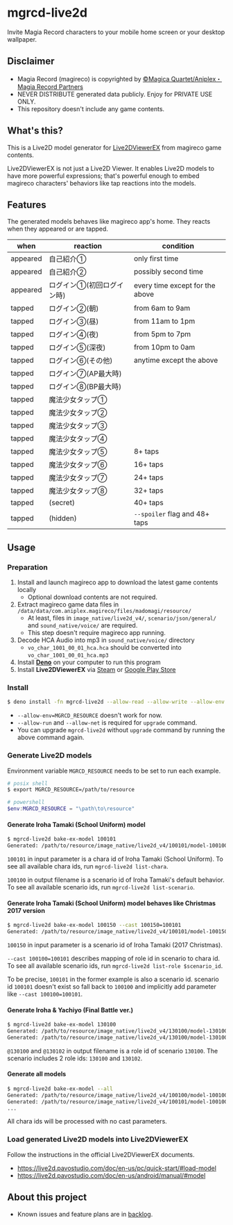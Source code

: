 # mgrcd-live2d

Invite Magia Record characters to your mobile home screen or your desktop
wallpaper.

## Disclaimer

- Magia Record (magireco) is copyrighted by
  [©Magica Quartet/Aniplex・Magia Record Partners](https://magireco.com/)
- NEVER DISTRIBUTE generated data publicly. Enjoy for PRIVATE USE ONLY.
- This repository doesn't include any game contents.

## What's this?

This is a Live2D model generator for
[Live2DViewerEX](https://store.steampowered.com/app/616720/Live2DViewerEX/) from
magireco game contents.

Live2DViewerEX is not just a Live2D Viewer. It enables Live2D models to have
more powerful expressions; that's powerful enough to embed magireco characters'
behaviors like tap reactions into the models.

## Features

The generated models behaves like magireco app's home. They reacts when they
appeared or are tapped.

| when     | reaction       | condition                       |
| -------- | -------------- | ------------------------------- |
| appeared | 自己紹介①          | only first time                 |
| appeared | 自己紹介②          | possibly second time            |
| appeared | ログイン①(初回ログイン時) | every time except for the above |
| tapped   | ログイン②(朝)       | from 6am to 9am                 |
| tapped   | ログイン③(昼)       | from 11am to 1pm                |
| tapped   | ログイン④(夜)       | from 5pm to 7pm                 |
| tapped   | ログイン⑤(深夜)      | from 10pm to 0am                |
| tapped   | ログイン⑥(その他)     | anytime except the above        |
| tapped   | ログイン⑦(AP最大時)   |                                 |
| tapped   | ログイン⑧(BP最大時)   |                                 |
| tapped   | 魔法少女タップ①       |                                 |
| tapped   | 魔法少女タップ②       |                                 |
| tapped   | 魔法少女タップ③       |                                 |
| tapped   | 魔法少女タップ④       |                                 |
| tapped   | 魔法少女タップ⑤       | 8+ taps                         |
| tapped   | 魔法少女タップ⑥       | 16+ taps                        |
| tapped   | 魔法少女タップ⑦       | 24+ taps                        |
| tapped   | 魔法少女タップ⑧       | 32+ taps                        |
| tapped   | (secret)       | 40+ taps                        |
| tapped   | (hidden)       | `--spoiler` flag and 48+ taps   |

## Usage

### Preparation

1. Install and launch magireco app to download the latest game contents locally
   - Optional download contents are not required.
1. Extract magireco game data files in
   `/data/data/com.aniplex.magireco/files/madomagi/resource/`
   - At least, files in `image_native/live2d_v4/`, `scenario/json/general/` and
     `sound_native/voice/` are required.
   - This step doesn't require magireco app running.
1. Decode HCA Audio into mp3 in `sound_native/voice/` directory
   - `vo_char_1001_00_01_hca.hca` should be converted into
     `vo_char_1001_00_01_hca.mp3`
1. Install [**Deno**](https://deno.land/) on your computer to run this program
1. Install **Live2DViewerEX** via
   [Steam](https://store.steampowered.com/app/616720/Live2DViewerEX/) or
   [Google Play Store](https://play.google.com/store/apps/details?id=com.pavostudio.live2dviewerex)

### Install

```sh
$ deno install -fn mgrcd-live2d --allow-read --allow-write --allow-env --allow-run --allow-net https://raw.githubusercontent.com/reosablo/mgrcd-live2d/main/cli.ts
```

- `--allow-env=MGRCD_RESOURCE` doesn't work for now.
- `--allow-run` and `--allow-net` is required for `upgrade` command.
- You can upgrade `mgrcd-live2d` without `upgrade` command by running the above
  command again.

### Generate Live2D models

Environment variable `MGRCD_RESOURCE` needs to be set to run each example.

```sh
# posix shell
$ export MGRCD_RESOURCE=/path/to/resource
```

```powershell
# powershell
$env:MGRCD_RESOURCE = "\path\to\resource"
```

#### Generate Iroha Tamaki (School Uniform) model

```sh
$ mgrcd-live2d bake-ex-model 100101
Generated: /path/to/resource/image_native/live2d_v4/100101/model-100100.model3.json
```

`100101` in input parameter is a chara id of Iroha Tamaki (School Uniform). To
see all available chara ids, run `mgrcd-live2d list-chara`.

`100100` in output filename is a scenario id of Iroha Tamaki's default behavior.
To see all available scenario ids, run `mgrcd-live2d list-scenario`.

#### Generate Iroha Tamaki (School Uniform) model behaves like Christmas 2017 version

```sh
$ mgrcd-live2d bake-ex-model 100150 --cast 100150=100101
Generated: /path/to/resource/image_native/live2d_v4/100101/model-100150.model3.json
```

`100150` in input parameter is a scenario id of Iroha Tamaki (2017 Christmas).

`--cast 100100=100101` describes mapping of role id in scenario to chara id. To
see all available scenario ids, run `mgrcd-live2d list-role $scenario_id`.

To be precise, `100101` in the former example is also a scenario id. scenario id
`100101` doesn't exist so fall back to `100100` and implicitly add parameter
like `--cast 100100=100101`.

#### Generate Iroha & Yachiyo (Final Battle ver.)

```sh
$ mgrcd-live2d bake-ex-model 130100
Generated: /path/to/resource/image_native/live2d_v4/130100/model-130100@130100.model3.json
Generated: /path/to/resource/image_native/live2d_v4/130100/model-130100@130102.model3.json
```

`@130100` and `@130102` in output filename is a role id of scenario `130100`.
The scenario includes 2 role ids: `130100` and `130102`.

#### Generate all models

```sh
$ mgrcd-live2d bake-ex-model --all
Generated: /path/to/resource/image_native/live2d_v4/100100/model-100100.model3.json
Generated: /path/to/resource/image_native/live2d_v4/100101/model-100100.model3.json
...
```

All chara ids will be processed with no cast parameters.

### Load generated Live2D models into Live2DViewerEX

Follow the instructions in the official Live2DViewerEX documents.

- https://live2d.pavostudio.com/doc/en-us/pc/quick-start/#load-model
- https://live2d.pavostudio.com/doc/en-us/android/manual/#model

## About this project

- Known issues and feature plans are in
  [backlog](https://github.com/reosablo/mgrcd-live2d/projects/1).
